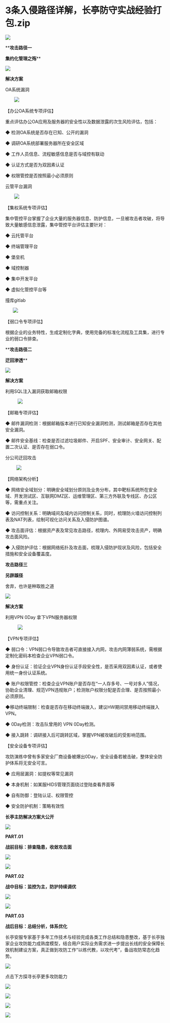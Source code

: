 # 3条入侵路径详解，长亭防守实战经验打包.zip
![](https://github.com/D0n9/paper_archive/blob/main/paper/picture/2023/6/2aabce44-9c4e-4a8d-9912-82ef6d6cd931.gif?raw=true)

****攻击路径一**

**集约化管理之殇****

![](https://github.com/D0n9/paper_archive/blob/main/paper/picture/2023/6/f7152223-aa42-4e99-b070-04be7fd0bde1.jpeg?raw=true)

 **解决方案**

OA系统漏洞

       ![](https://github.com/D0n9/paper_archive/blob/main/paper/picture/2023/6/52a88ad8-3337-486d-a56b-191eba3dfb48.png?raw=true)

【办公OA系统专项评估】

重点评估办公OA应用及服务器的安全性以及数据泄露的次生风险评估，包括：

◆ 检测OA系统是否存在已知、公开的漏洞

◆ 调研OA系统部署服务器所在安全区域

◆ 工作人员信息、流程敏感信息是否与域控有联动

◆ 认证方式是否为双因素认证

◆ 权限管控是否按照最小必须原则

云管平台漏洞

       ![](https://github.com/D0n9/paper_archive/blob/main/paper/picture/2023/6/0d52b30c-6098-45d2-8c33-f6d2b2ddf65e.png?raw=true)

【集权系统专项评估】

集中管控平台掌握了企业大量的服务器信息、防护信息，一旦被攻击者攻破，将导致大量敏感信息泄露，集中管控平台评估主要针对：

◆ 云托管平台

◆ 终端管理平台

◆ 堡垒机

◆ 域控制器

◆ 集中开发平台

◆ 虚拟化管控平台等

撞库gitlab

      ![](https://github.com/D0n9/paper_archive/blob/main/paper/picture/2023/6/c5fa6785-fc8c-43cb-a1a4-6cc51d701dcd.png?raw=true)

【弱口令专项评估】

根据企业的业务特性，生成定制化字典，使用完备的标准化流程及工具集，进行专业的弱口令排查。

****攻击路径二**

**迂回渗透****

![](https://mmbiz.qpic.cn/sz_mmbiz_jpg/Fuleibl6qMurrJaib6rMGmuic8n0R84M7C8XNBpSVU6z8dzibwBQBdL0TnEO0fwzhEta6LmF7kZNxJI3E4NrNKllZQ/640?wx_fmt=jpeg)

 **解决方案**

利用SQL注入漏洞获取邮箱权限

          ![](https://github.com/D0n9/paper_archive/blob/main/paper/picture/2023/6/f91800de-6198-4508-a070-ed71b830ae0c.png?raw=true)

【邮箱专项评估】

◆ 邮件漏洞检测：根据邮箱版本进行已知安全漏洞检测，测试邮箱是否存在其他安全漏洞。

◆ 邮件安全基线：检查是否过滤垃圾邮件、开启SPF、安全审计、安全网关、配置二次认证、是否存在弱口令。

分公司迂回攻击

         ![](https://mmbiz.qpic.cn/sz_mmbiz_png/Fuleibl6qMurrJaib6rMGmuic8n0R84M7C8Xg06eskOZq77AetlyZJAstSNicRBy2tTlSfWQicNyqjbS8QNgsAIiabpQ/640?wx_fmt=png)

【网络架构分析】

◆ 网络安全域划分：明确安全域划分原则及业务分布，其中靶标系统所在安全域、开发测试区、互联网DMZ区、运维管理区、第三方外联及专线区、办公区等，需重点关注。

◆ 访问控制关系：明确域间及域内访问控制关系，同时，梳理防火墙访问控制列表及NAT列表，绘制可视化访问关系及入侵防护图谱。

◆ 攻击面评估：根据资产表及常见攻击路径，梳理内、外网易受攻击资产，明确攻击面风险。

◆ 入侵防护评估：根据网络拓扑及攻击面，梳理入侵防护现状及风险，包括安全措施和安全设备覆盖度。

**攻击路径三**

**另辟蹊径**

舍弃，也许是种取胜之道

![](https://github.com/D0n9/paper_archive/blob/main/paper/picture/2023/6/b94928e8-b92d-403f-91fe-ffe7da93bcba.jpeg?raw=true)

 **解决方案**

利用VPN 0Day 拿下VPN服务器权限

          ![](https://mmbiz.qpic.cn/sz_mmbiz_png/Fuleibl6qMurrJaib6rMGmuic8n0R84M7C8Xg06eskOZq77AetlyZJAstSNicRBy2tTlSfWQicNyqjbS8QNgsAIiabpQ/640?wx_fmt=png)

【VPN专项评估】

◆ 弱口令：VPN弱口令导致攻击者可直接接入内网，攻击内网薄弱系统，需根据定制化密码本检查企业VPN弱口令。

◆ 身份认证：验证企业VPN身份认证手段安全性，是否采用双因素认证，或者使用统一身份认证系统。

◆ 账户权限管控：检查企业VPN账户是否存在“一人存多号、一号对多人”情况，协助企业清理、规范VPN违规账户；检测账户权限分配是否合理、是否按照最小必须原则。

◆移动终端限制：检查是否存在移动终端拨入，建议HW期间禁用移动终端拨入VPN。

◆ 0Day检测：攻击队曾用的 VPN 0Day检测。

◆ 接入跳转：调研接入后可跳转区域，掌握VPN被攻破后的受影响范围。

【安全设备专项评估】

攻防演练中曾有多家安全厂商设备被爆出0Day，安全设备若被击破，整体安全防护体系将无安全可言。

◆ 应用层漏洞：如提权等常见漏洞

◆ 本身机制：如某服HIDS管理页面绕过登陆查看界面等

◆ 自有防御：登陆认证、权限管控

◆ 安全防护机制：策略有效性

**长亭主防解决方案大公开**

![](https://github.com/D0n9/paper_archive/blob/main/paper/picture/2023/6/55b0395b-3506-4cec-86fe-23637edba874.jpeg?raw=true)

**PART.01**

**战前目标：排查隐患，收敛攻击面**

![](https://github.com/D0n9/paper_archive/blob/main/paper/picture/2023/6/524df859-6f2d-4469-9175-6d1d23b4fe0a.png?raw=true)

![](https://github.com/D0n9/paper_archive/blob/main/paper/picture/2023/6/48fd0b68-95c7-413c-83f4-31fa3eda225b.png?raw=true)

**PART.02**

**战中目标：监控为主，防护持续调优**

![](https://github.com/D0n9/paper_archive/blob/main/paper/picture/2023/6/adf547e3-bc20-43a7-b8b8-5f7cf1251d13.png?raw=true)

![](https://github.com/D0n9/paper_archive/blob/main/paper/picture/2023/6/136fc915-4b73-4a8a-9421-294c72d1ec73.png?raw=true)

**PART.03**

**战后目标：总结分析，体系优化**

长亭安服专家基于多年工作技术与经验完成各类工作总结和隐患整改，基于长亭独家企业攻防能力成熟度模型，结合用户实际业务需求进一步提出长线的安全保障长效机制建设方案，真正做到攻防工作“以练代教，以攻代考”，备战攻防常态化趋势。

![](https://mmbiz.qpic.cn/sz_mmbiz_jpg/Fuleibl6qMurrJaib6rMGmuic8n0R84M7C8SCLJV2TRmM2yWj5hKCQNo762PJS0TsibtG36F8lEZ40wO3jX6lt6zWw/640?wx_fmt=jpeg)

点击下方探寻长亭更多攻防能力

[![](https://github.com/D0n9/paper_archive/blob/main/paper/picture/2023/6/aa81579c-984e-4f02-80aa-a99206080966.jpeg?raw=true)
](https://mp.weixin.qq.com/s?__biz=MzIwNDA2NDk5OQ==&mid=2651375197&idx=1&sn=9fd31b860ce694a746d983419bba501b&scene=21#wechat_redirect)

[![](https://github.com/D0n9/paper_archive/blob/main/paper/picture/2023/6/cbc67148-715d-459c-8146-a2ebe2de64a1.jpeg?raw=true)
](http://mp.weixin.qq.com/s?__biz=MzIwNDA2NDk5OQ==&mid=2651382092&idx=1&sn=72ff603dcc3cb5d86e23e989c401a494&chksm=8d3990c4ba4e19d2f5ec0fd2150e2a1516683f7d73f43a48ef2fe15d092e11a0862afaf78cfe&scene=21#wechat_redirect)

[![](https://mmbiz.qpic.cn/sz_mmbiz_jpg/Fuleibl6qMurrJaib6rMGmuic8n0R84M7C8aaiamdcnjByjYVyeh700AQia1XcGgoWy11wanuMgHM8WUd3y0oByShmw/640?wx_fmt=jpeg)
](http://mp.weixin.qq.com/s?__biz=MzIwNDA2NDk5OQ==&mid=2651377338&idx=1&sn=7c8cff3f99896524d0391e3dbef65338&chksm=8d39bf32ba4e36249ad8eefa2d6452e8fbb4842d42b618f81b9721986edb8be266cfe87152c6&scene=21#wechat_redirect)

![](https://mmbiz.qpic.cn/mmbiz_gif/Fuleibl6qMuosiaauWPR736pkDQtcCa6DZX0KWG2ibASddS1nKTLu9rahiashCcyfw91QyV1WXRGRnXVg79WF6YKsA/640?wx_fmt=gif)